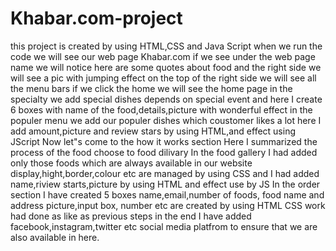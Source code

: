 # Khabar.com-project
this project is created by using HTML,CSS and Java Script
when we run the code we will see our web page Khabar.com
if we see under the web page name we will notice here are some quotes about food
and the right side we will see a pic with jumping effect
on the top of the right side we will see all the menu bars 
if we click the home we will see the home page
in the specialty we add special dishes depends on special event
and here I create 6 boxes with name of the food,details,picture with wonderful effect
in the populer menu we add our populer dishes which coustomer likes a lot
here I add amount,picture and review stars by using HTML,and effect using JScript
Now let"s come to the how it works section
Here I summarized the process of the food choose to food dilivary
In the food gallery I had added only those foods which are always available in our website
display,hight,border,colour etc are managed by using CSS
and I had added name,riview starts,picture by using HTML and effect use by JS
In the order section I have created 5 boxes name,email,number of foods, food name and address
picture,input box, number etc are created by using HTML
CSS work had done as like as previous steps
in the end I have added facebook,instagram,twitter etc social media platfrom to ensure that we are also available in here.
